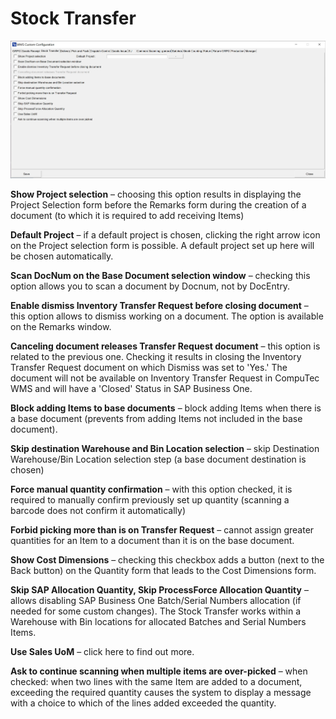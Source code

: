 # Stock Transfer

![Stock Transfer](./media/stock-transfer.webp)

**Show Project selection** – choosing this option results in displaying the Project Selection form before the Remarks form during the creation of a document (to which it is required to add receiving Items)

**Default Project** – if a default project is chosen, clicking the right arrow icon on the Project selection form is possible. A default project set up here will be chosen automatically.

**Scan DocNum on the Base Document selection window** – checking this option allows you to scan a document by Docnum, not by DocEntry.

**Enable dismiss Inventory Transfer Request before closing document** – this option allows to dismiss working on a document. The option is available on the Remarks window.

**Canceling document releases Transfer Request document** – this option is related to the previous one. Checking it results in closing the Inventory Transfer Request document on which Dismiss was set to 'Yes.' The document will not be available on Inventory Transfer Request in CompuTec WMS and will have a 'Closed' Status in SAP Business One.

**Block adding Items to base documents** – block adding Items when there is a base document (prevents from adding Items not included in the base document).

**Skip destination Warehouse and Bin Location selection** – skip Destination Warehouse/Bin Location selection step (a base document destination is chosen)

**Force manual quantity confirmation** – with this option checked, it is required to manually confirm previously set up quantity (scanning a barcode does not confirm it automatically)

**Forbid picking more than is on Transfer Request** – cannot assign greater quantities for an Item to a document than it is on the base document.

**Show Cost Dimensions** – checking this checkbox adds a button (next to the Back button) on the Quantity form that leads to the Cost Dimensions form.

**Skip SAP Allocation Quantity, Skip ProcessForce Allocation Quantity** – allows disabling SAP Business One Batch/Serial Numbers allocation (if needed for some custom changes). The Stock Transfer works within a Warehouse with Bin locations for allocated Batches and Serial Numbers Items.

**Use Sales UoM** – click here to find out more.

**Ask to continue scanning when multiple items are over-picked** – when checked: when two lines with the same Item are added to a document, exceeding the required quantity causes the system to display a message with a choice to which of the lines added exceeded the quantity.
